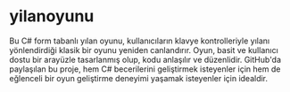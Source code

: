 # yilanoyunu
  Bu C# form tabanlı yılan oyunu, kullanıcıların klavye kontrolleriyle yılanı yönlendirdiği klasik bir oyunu yeniden canlandırır. Oyun, basit ve kullanıcı dostu bir arayüzle tasarlanmış olup, kodu anlaşılır ve düzenlidir. GitHub'da paylaşılan bu proje, hem C# becerilerini geliştirmek isteyenler için hem de eğlenceli bir oyun geliştirme deneyimi yaşamak isteyenler için idealdir.
